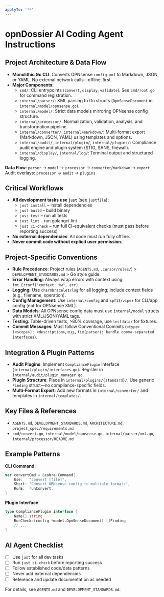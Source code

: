 ```yaml
---
applyTo: '**'
---
```


# opnDossier AI Coding Agent Instructions

## Project Architecture & Data Flow

- **Monolithic Go CLI**: Converts OPNsense `config.xml` to Markdown, JSON, or YAML. No external network calls—offline-first.
- **Major Components**:
  - `cmd/`: CLI entrypoints (`convert`, `display`, `validate`). See `cmd/root.go` for command registration.
  - `internal/parser/`: XML parsing to Go structs (`OpnSenseDocument` in `internal/model/opnsense.go`).
  - `internal/model/`: Strict data models mirroring OPNsense config structure.
  - `internal/processor/`: Normalization, validation, analysis, and transformation pipeline.
  - `internal/converter/`, `internal/markdown/`: Multi-format export (Markdown, JSON, YAML) using templates and options.
  - `internal/audit/`, `internal/plugin/`, `internal/plugins/`: Compliance audit engine and plugin system (STIG, SANS, firewall).
  - `internal/display/`, `internal/log/`: Terminal output and structured logging.

**Data Flow**:
`parser` → `model` → `processor` → `converter`/`markdown` → `export`
Audit overlays: `processor` → `audit` → `plugins`

## Critical Workflows

- **All development tasks use `just`** (see `justfile`):
  - `just install` – install dependencies
  - `just build` – build binary
  - `just test` – run all tests
  - `just lint` – run golangci-lint
  - `just ci-check` – run full CI-equivalent checks (must pass before reporting success)
- **No external dependencies**: All code must run fully offline.
- **Never commit code without explicit user permission.**

## Project-Specific Conventions

- **Rule Precedence**: Project rules (`AGENTS.md`, `.cursor/rules/`) > `DEVELOPMENT_STANDARDS.md` > Go style guide.
- **Error Handling**: Always wrap errors with context using `fmt.Errorf("context: %w", err)`.
- **Logging**: Use `charmbracelet/log` for all logging; include context fields (e.g., filename, operation).
- **Config Management**: Use `internal/config` and `spf13/viper` for CLI/app config (not for OPNsense XML).
- **Data Models**: All OPNsense config data must use `internal/model` structs with strict XML/JSON/YAML tags.
- **Testing**: Table-driven tests, >80% coverage, use `testdata/` for fixtures.
- **Commit Messages**: Must follow Conventional Commits (`<type>(<scope>): <description>`, e.g., `fix(parser): handle comma-separated interfaces`).

## Integration & Plugin Patterns

- **Audit Plugins**: Implement `CompliancePlugin` interface (`internal/plugin/interfaces.go`). Register in `internal/audit/plugin_manager.go`.
- **Plugin Structure**: Place in `internal/plugins/{standard}/`. Use generic `Finding` struct—no compliance-specific fields.
- **Multi-Format Export**: Add new formats in `internal/converter/` and templates in `internal/templates/`.

## Key Files & References

- `AGENTS.md`, `DEVELOPMENT_STANDARDS.md`, `ARCHITECTURE.md`, `project_spec/requirements.md`
- `cmd/convert.go`, `internal/model/opnsense.go`, `internal/parser/xml.go`, `internal/processor/README.md`

## Example Patterns

**CLI Command**:

```go
var convertCmd = &cobra.Command{
    Use:   "convert [file]",
    Short: "Convert OPNsense config to multiple formats",
    RunE:  runConvert,
}
```

**Plugin Interface**:

```go
type CompliancePlugin interface {
    Name() string
    RunChecks(config *model.OpnSenseDocument) []Finding
    // ...
}
```

## AI Agent Checklist

- [ ] Use `just` for all dev tasks
- [ ] Run `just ci-check` before reporting success
- [ ] Follow established code/data patterns
- [ ] Never add external dependencies
- [ ] Reference and update documentation as needed

For details, see `AGENTS.md` and `DEVELOPMENT_STANDARDS.md`.
